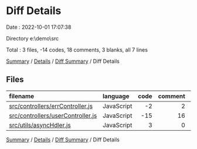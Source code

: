 # Diff Details

Date : 2022-10-01 17:07:38

Directory e:\\demo\\src

Total : 3 files,  -14 codes, 18 comments, 3 blanks, all 7 lines

[Summary](results.md) / [Details](details.md) / [Diff Summary](diff.md) / Diff Details

## Files
| filename | language | code | comment | blank | total |
| :--- | :--- | ---: | ---: | ---: | ---: |
| [src/controllers/errController.js](/src/controllers/errController.js) | JavaScript | -2 | 2 | -2 | -2 |
| [src/controllers/userController.js](/src/controllers/userController.js) | JavaScript | -15 | 16 | 4 | 5 |
| [src/utils/asyncHdler.js](/src/utils/asyncHdler.js) | JavaScript | 3 | 0 | 1 | 4 |

[Summary](results.md) / [Details](details.md) / [Diff Summary](diff.md) / Diff Details
